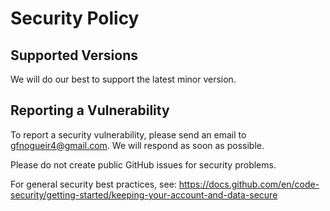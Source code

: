 # Security Policy

## Supported Versions

We will do our best to support the latest minor version.

## Reporting a Vulnerability

To report a security vulnerability, please send an email to gfnogueir4@gmail.com. We will respond as soon as possible.

Please do not create public GitHub issues for security problems.

For general security best practices, see: https://docs.github.com/en/code-security/getting-started/keeping-your-account-and-data-secure
